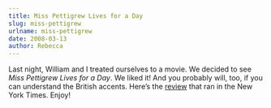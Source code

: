 ```yaml
---
title: Miss Pettigrew Lives for a Day
slug: miss-pettigrew
urlname: miss-pettigrew
date: 2008-03-13
author: Rebecca
---
```

Last night, William and I treated ourselves to a movie. We decided to see *Miss
Pettigrew Lives for a Day*. We liked it! And you probably will, too, if you can
understand the British accents. Here&#x02bc;s the [review][a] that ran in the
New York Times. Enjoy!

[a]: https://www.nytimes.com/2008/03/07/movies/07pett.html
